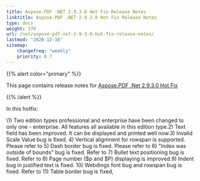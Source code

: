 ```yaml
---
title: Aspose.PDF .NET 2.9.3.0 Hot Fix Release Notes
linktitle: Aspose.PDF .NET 2.9.3.0 Hot Fix Release Notes
type: docs
weight: 370
url: /net/aspose-pdf-net-2-9-3-0-hot-fix-release-notes/
lastmod: "2020-12-16"
sitemap:
    changefreq: "weekly"
    priority: 0.7
---
```


{{% alert color="primary" %}}

This page contains release notes for [Aspose.PDF .Net 2.9.3.0 Hot Fix](http://www.aspose.com/downloads/pdf/net/new-releases/aspose.pdf-.net-2.9.3.0-hot-fix/)

{{% /alert %}}

In this hotfix:

\1) Two edition types professional and enterprise have been changed to only one - enterprise. All features all available in this edition type.2) Text field has been improved. It can be displayed and printed well now.3) Invalid Scale Value bug is fixed. 4) Vertical aligmnent for rowspan is supported. Please refer to 5) Dash border bug is fixed. Please refer to 6) "Index was outside of bounds" bug is fixed. Refer to 7) Bullet text positioning bug is fixed. Refer to 8) Page number ($p and $P) displaying is improved.9) Indent bug in justified text is fixed. 10) Webdings font bug and rowspan bug is fixed. Refer to 11) Table border bug is fixed,
